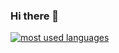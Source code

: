 ### Hi there 👋

[![most used languages](https://github-readme-stats.vercel.app/api/top-langs/?username=aquacash5&layout=compact&count_private=true&theme=vue-dark&hide_border=true)](https://github.com/aquacash5)

<!--
**aquacash5/aquacash5** is a ✨ _special_ ✨ repository because its `README.md` (this file) appears on your GitHub profile.

Here are some ideas to get you started:

- 🔭 I’m currently working on ...
- 🌱 I’m currently learning ...
- 👯 I’m looking to collaborate on ...
- 🤔 I’m looking for help with ...
- 💬 Ask me about ...
- 📫 How to reach me: ...
- 😄 Pronouns: ...
- ⚡ Fun fact: ...
-->
